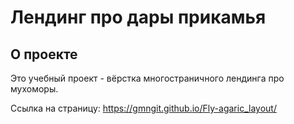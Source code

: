 # Лендинг про дары прикамья
## О проекте

Это учебный проект - вёрстка многостраничного лендинга про мухоморы.

Ссылка на страницу: <https://gmngit.github.io/Fly-agaric_layout/>
